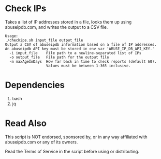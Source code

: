 # Check IPs

Takes a list of IP addresses stored in a file, looks them up using abuseipdb.com, and writes the output to a CSV file.

```
Usage: 
./checkips.sh input_file output_file
Output a CSV of abuseipdb information based on a file of IP addresses.
An abuseipdb API key must be stored in env var 'ABUSE_IP_DB_API_KEY.'
  -i input_file    File path to a newline-separated list of IPs
  -o output_file   File path for the output file
  -m maxAgeInDays  How far back in time to check reports (default 60). 
                   Values must be between 1-365 inclusive.
```
# Dependencies

1. bash
1. jq

# Read Also
This script is NOT endorsed, sponsored by, or in any way affiliated with abuseipdb.com or any of its owners.

Read the Terms of Service in the script before using or distributing.